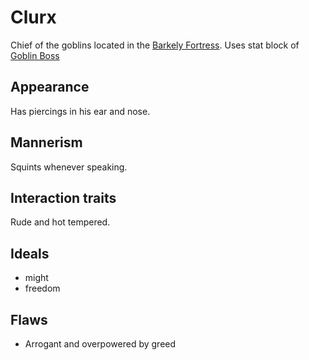 # Clurx

Chief of the goblins located in the [Barkely Fortress](../locations/barkely_fortress.md).
Uses stat block of [Goblin Boss](https://www.dndbeyond.com/monsters/17155-goblin-boss)

## Appearance

Has piercings in his ear and nose.

## Mannerism

Squints whenever speaking.

## Interaction traits

Rude and hot tempered.

## Ideals

- might
- freedom

## Flaws

- Arrogant and overpowered by greed
